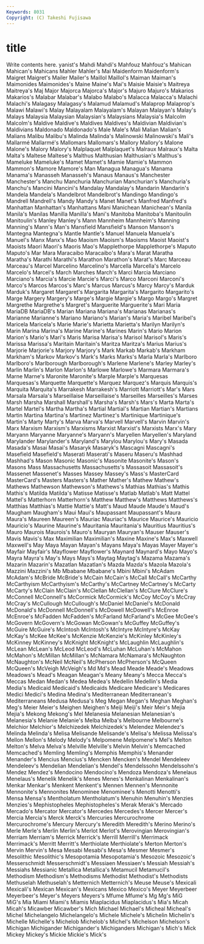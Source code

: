 ```yaml
---
Keywords: 8031 
Copyright: (C) Takeshi Fujisawa
---
```


# title

Write contents here.
yanist's Mahdi Mahdi's Mahfouz Mahfouz's Mahican Mahican's Mahicans
Mahler Mahler's Mai Maidenform Maidenform's Maigret Maigret's Mailer Mailer's Maillol
Maillol's Maiman Maiman's Maimonides Maimonides's Maine Maine's Mai's Maisie Maisie's
Maitreya Maitreya's Maj Major Majorca Majorca's Major's Majuro Majuro's Makarios
Makarios's Malabar Malabar's Malabo Malabo's Malacca Malacca's Malachi Malachi's Malagasy
Malagasy's Malamud Malamud's Malaprop Malaprop's Malawi Malawi's Malay Malayalam Malayalam's
Malayan Malayan's Malay's Malays Malaysia Malaysian Malaysian's Malaysians Malaysia's Malcolm
Malcolm's Maldive Maldive's Maldives Maldives's Maldivian Maldivian's Maldivians Maldonado Maldonado's
Male Male's Mali Malian Malian's Malians Malibu Malibu's Malinda Malinda's
Malinowski Malinowski's Mali's Mallarmé Mallarmé's Mallomars Mallomars's Mallory Mallory's Malone
Malone's Malory Malory's Malplaquet Malplaquet's Malraux Malraux's Malta Malta's Maltese
Maltese's Malthus Malthusian Malthusian's Malthus's Mameluke Mameluke's Mamet Mamet's Mamie
Mamie's Mammon Mammon's Mamore Mamore's Man Managua Managua's Manama Manama's
Manasseh Manasseh's Manaus Manaus's Manchester Manchester's Manchu Manchuria Manchurian Manchurian's
Manchuria's Manchu's Mancini Mancini's Mandalay Mandalay's Mandarin Mandarin's Mandela Mandela's
Mandelbrot Mandelbrot's Mandingo Mandingo's Mandrell Mandrell's Mandy Mandy's Manet Manet's
Manfred Manfred's Manhattan Manhattan's Manhattans Mani Manichean Manichean's Manila Manila's
Manilas Manilla Manilla's Mani's Manitoba Manitoba's Manitoulin Manitoulin's Manley Manley's
Mann Mannheim Mannheim's Manning Manning's Mann's Man's Mansfield Mansfield's Manson
Manson's Mantegna Mantegna's Mantle Mantle's Manuel Manuela Manuela's Manuel's Manx
Manx's Mao Maoism Maoism's Maoisms Maoist Maoist's Maoists Maori Maori's
Maoris Mao's Mapplethorpe Mapplethorpe's Maputo Maputo's Mar Mara Maracaibo Maracaibo's
Mara's Marat Maratha Maratha's Marathi Marathi's Marathon Marathon's Marat's Marc
Marceau Marceau's Marcel Marcelino Marcelino's Marcella Marcella's Marcelo Marcelo's Marcel's
March Marches March's Marci Marcia Marciano Marciano's Marcia's Marcie Marcie's
Marci's Marco Marconi Marconi's Marco's Marcos Marcos's Marc's Marcus Marcus's
Marcy Marcy's Marduk Marduk's Margaret Margaret's Margarita Margarita's Margarito Margarito's
Marge Margery Margery's Marge's Margie Margie's Margo Margo's Margret Margrethe
Margrethe's Margret's Marguerite Marguerite's Mari Maria MariaDB MariaDB's Marian Mariana
Mariana's Marianas Marianas's Marianne Marianne's Mariano Mariano's Marian's Maria's Maribel
Maribel's Maricela Maricela's Marie Marie's Marietta Marietta's Marilyn Marilyn's Marin
Marina Marina's Marine Marine's Marines Marin's Mario Marion Marion's Mario's
Mari's Maris Marisa Marisa's Marisol Marisol's Maris's Marissa Marissa's Maritain
Maritain's Maritza Maritza's Marius Marius's Marjorie Marjorie's Marjory Marjory's Mark
Markab Markab's Markham Markham's Markov Markov's Mark's Marks Marks's Marla
Marla's Marlboro Marlboro's Marlborough Marlborough's Marlene Marlene's Marley Marley's Marlin
Marlin's Marlon Marlon's Marlowe Marlowe's Marmara Marmara's Marne Marne's Maronite
Maronite's Marple Marple's Marquesas Marquesas's Marquette Marquette's Marquez Marquez's Marquis
Marquis's Marquita Marquita's Marrakesh Marrakesh's Marriott Marriott's Mar's Mars Marsala
Marsala's Marseillaise Marseillaise's Marseilles Marseilles's Marses Marsh Marsha Marshall Marshall's
Marsha's Marsh's Mars's Marta Marta's Martel Martel's Martha Martha's Martial
Martial's Martian Martian's Martians Martin Martina Martina's Martinez Martinez's Martinique
Martinique's Martin's Marty Marty's Marva Marva's Marvell Marvell's Marvin Marvin's
Marx Marxism Marxism's Marxisms Marxist Marxist's Marxists Marx's Mary Maryann
Maryanne Maryanne's Maryann's Maryellen Maryellen's Maryland Marylander Marylander's Maryland's Marylou
Marylou's Mary's Masada Masada's Masai Masai's Masaryk Masaryk's Mascagni Mascagni's
Masefield Masefield's Maserati Maserati's Maseru Maseru's Mashhad Mashhad's Mason Masonic
Masonic's Masonite Masonite's Mason's Masons Mass Massachusetts Massachusetts's Massasoit Massasoit's
Massenet Massenet's Masses Massey Massey's Mass's MasterCard MasterCard's Masters Masters's
Mather Mather's Mathew Mathew's Mathews Mathewson Mathewson's Mathews's Mathias Mathias's
Mathis Mathis's Matilda Matilda's Matisse Matisse's Matlab Matlab's Matt Mattel
Mattel's Matterhorn Matterhorn's Matthew Matthew's Matthews Matthews's Matthias Matthias's Mattie
Mattie's Matt's Maud Maude Maude's Maud's Maugham Maugham's Maui Maui's
Maupassant Maupassant's Maura Maura's Maureen Maureen's Mauriac Mauriac's Maurice Maurice's
Mauricio Mauricio's Maurine Maurine's Mauritania Mauritania's Mauritius Mauritius's Mauro Maurois
Maurois's Mauro's Mauryan Mauryan's Mauser Mauser's Mavis Mavis's Max Maximilian
Maximilian's Maxine Maxine's Max's Maxwell Maxwell's May Maya Mayan Mayan's
Mayans Maya's Mayas Mayer Mayer's Mayfair Mayfair's Mayflower Mayflower's Maynard
Maynard's Mayo Mayo's Mayra Mayra's May's Mays Mays's Maytag Maytag's
Mazama Mazama's Mazarin Mazarin's Mazatlan Mazatlan's Mazda Mazda's Mazola Mazola's
Mazzini Mazzini's Mb Mbabane Mbabane's Mbini Mbini's McAdam McAdam's McBride
McBride's McCain McCain's McCall McCall's McCarthy McCarthyism McCarthyism's McCarthy's McCartney
McCartney's McCarty McCarty's McClain McClain's McClellan McClellan's McClure McClure's McConnell
McConnell's McCormick McCormick's McCoy McCoy's McCray McCray's McCullough McCullough's McDaniel
McDaniel's McDonald McDonald's McDonnell McDonnell's McDowell McDowell's McEnroe McEnroe's McFadden
McFadden's McFarland McFarland's McGee McGee's McGovern McGovern's McGowan McGowan's McGuffey
McGuffey's McGuire McGuire's McIntosh McIntosh's McIntyre McIntyre's McKay McKay's McKee
McKee's McKenzie McKenzie's McKinley McKinley's McKinney McKinney's McKnight McKnight's McLaughlin
McLaughlin's McLean McLean's McLeod McLeod's McLuhan McLuhan's McMahon McMahon's McMillan
McMillan's McNamara McNamara's McNaughton McNaughton's McNeil McNeil's McPherson McPherson's McQueen
McQueen's McVeigh McVeigh's Md Md's Mead Meade Meade's Meadows Meadows's
Mead's Meagan Meagan's Meany Meany's Mecca Mecca's Meccas Medan Medan's
Medea Medea's Medellin Medellin's Media Media's Medicaid Medicaid's Medicaids Medicare
Medicare's Medicares Medici Medici's Medina Medina's Mediterranean Mediterranean's Mediterraneans Medusa
Medusa's Meg Megan Megan's Meghan Meghan's Meg's Meier Meier's Meighen
Meighen's Meiji Meiji's Meir Meir's Mejia Mejia's Mekong Mekong's Mel
Melanesia Melanesian Melanesian's Melanesia's Melanie Melanie's Melba Melba's Melbourne Melbourne's
Melchior Melchior's Melchizedek Melchizedek's Melendez Melendez's Melinda Melinda's Melisa Melisande
Melisande's Melisa's Melissa Melissa's Mellon Mellon's Melody Melody's Melpomene Melpomene's
Mel's Melton Melton's Melva Melva's Melville Melville's Melvin Melvin's Memcached
Memcached's Memling Memling's Memphis Memphis's Menander Menander's Mencius Mencius's Mencken
Mencken's Mendel Mendeleev Mendeleev's Mendelian Mendelian's Mendel's Mendelssohn Mendelssohn's Mendez
Mendez's Mendocino Mendocino's Mendoza Mendoza's Menelaus Menelaus's Menelik Menelik's Menes
Menes's Menkalinan Menkalinan's Menkar Menkar's Menkent Menkent's Mennen Mennen's Mennonite
Mennonite's Mennonites Menominee Menominee's Menotti Menotti's Mensa Mensa's Mentholatum Mentholatum's
Menuhin Menuhin's Menzies Menzies's Mephistopheles Mephistopheles's Merak Merak's Mercado Mercado's
Mercator Mercator's Mercedes Mercedes's Mercer Mercer's Mercia Mercia's Merck Merck's
Mercuries Mercurochrome Mercurochrome's Mercury Mercury's Meredith Meredith's Merino Merino's Merle
Merle's Merlin Merlin's Merlot Merlot's Merovingian Merovingian's Merriam Merriam's Merrick
Merrick's Merrill Merrill's Merrimack Merrimack's Merritt Merritt's Merthiolate Merthiolate's Merton
Merton's Mervin Mervin's Mesa Mesabi Mesabi's Mesa's Mesmer Mesmer's Mesolithic
Mesolithic's Mesopotamia Mesopotamia's Mesozoic Mesozoic's Messerschmidt Messerschmidt's Messiaen Messiaen's Messiah
Messiah's Messiahs Messianic Metallica Metallica's Metamucil Metamucil's Methodism Methodism's Methodisms
Methodist Methodist's Methodists Methuselah Methuselah's Metternich Metternich's Meuse Meuse's Mexicali
Mexicali's Mexican Mexican's Mexicans Mexico Mexico's Meyer Meyerbeer Meyerbeer's Meyer's
Meyers Meyers's Mfume Mfume's Mg Mg's MiG MiG's Mia Miami
Miami's Miamis Miaplacidus Miaplacidus's Mia's Micah Micah's Micawber Micawber's Mich
Michael Michael's Micheal Micheal's Michel Michelangelo Michelangelo's Michele Michele's Michelin
Michelin's Michelle Michelle's Michelob Michelob's Michel's Michelson Michelson's Michigan Michigander
Michigander's Michiganders Michigan's Mich's Mick Mickey Mickey's Mickie Mickie's Mick's
